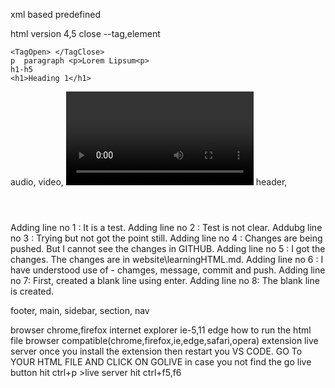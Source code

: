 xml based predefined

html version 4,5
close
--tag,element
<tag> <element>

    <TagOpen> </TagClose>
    p  paragraph <p>Lorem Lipsum<p>
    h1-h5
    <h1>Heading 1</h1>

audio, <audio src="filepath"></audio>
video, <video src="filepath"></video>
header,<header></header>
Adding line no 1 : It is a test.
Adding line no 2 : Test is not clear.
Addubg line no 3 : Trying but not got the point still.
Adding line no 4 : Changes are being pushed. But I cannot see the changes in GITHUB.
Adding line no 5 : I got the changes. The changes are in website\learningHTML.md.
Adding line no 6 : I have understood use of - chamges, message, commit and push.
Adding line no 7: First, created a blank line using enter.
Adding line no 8: The blank line is created.

footer,
main,
sidebar,
section,
nav

browser
chrome,firefox
internet explorer
ie-5,11
edge
how to run the html file
browser compatible(chrome,firefox,ie,edge,safari,opera)
extension
live server once you install the extension then restart you VS CODE.
GO To YOUR HTML FILE AND CLICK ON GOLIVE
in case you not find the go live button hit ctrl+p >live server
hit ctrl+f5,f6
